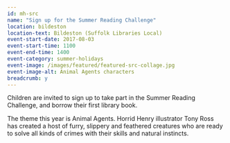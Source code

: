 ```yaml
---
id: mh-src
name: "Sign up for the Summer Reading Challenge"
location: bildeston
location-text: Bildeston (Suffolk Libraries Local)
event-start-date: 2017-08-03
event-start-time: 1100
event-end-time: 1400
event-category: summer-holidays
event-image: /images/featured/featured-src-collage.jpg
event-image-alt: Animal Agents characters
breadcrumb: y
---
```


Children are invited to sign up to take part in the Summer Reading Challenge, and borrow their first library book.

The theme this year is Animal Agents. Horrid Henry illustrator Tony Ross has created a host of furry, slippery and feathered creatures who are ready to solve all kinds of crimes with their skills and natural instincts.
